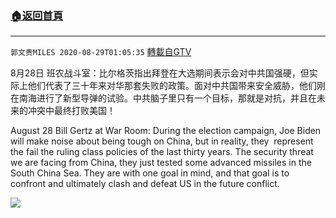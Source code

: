 ﻿###  [:house:返回首頁](https://github.com/ourhimalayas/txt)
---

`郭文贵MILES 2020-08-29T01:05:35` [轉載自GTV](https://gtv.org/web/#/UserInfo/5e596957357cc612d35a8044)

8月28日 班农战斗室：比尔格茨指出拜登在大选期间表示会对中共国强硬，但实际上他们代表了三十年来对华那套失败的政策。面对中共国带来安全威胁，他们刚在南海进行了新型导弹的试验。中共脑子里只有一个目标，那就是对抗，并且在未来的冲突中最终打败美国！

August 28 Bill Gertz at War Room: During the election campaign, Joe Biden will make noise about being tough on China, but in reality, they  represent the fail the ruling class policies of the last thirty years. The security threat we are facing from China, they just tested some advanced missiles in the South China Sea. They are with one goal in mind, and that goal is to confront and ultimately clash and defeat US in the future conflict. 

[![](https://filegroup.gtv.org/cdn-cgi/image/width=600/https://filegroup.gtv.org/group3/default/20200829/01/05/0/202aa59e4b2aa6759c4be7bd22f6777e)](https://filegroup.gtv.org/group3/default/20200829/01/05/0/1d9c509761dae4838fab1d936dba68a5.MOV)